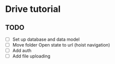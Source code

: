 # Drive tutorial

## TODO

- [ ] Set up database and data model
- [ ] Move folder Open state to url (hoist navigation)
- [ ] Add auth
- [ ] Add file uploading
